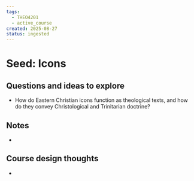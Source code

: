 ```yaml
---
tags:
  - THEO4201
  - active_course
created: 2025-08-27
status: ingested
---
```


# Seed: Icons
## Questions and ideas to explore
- How do Eastern Christian icons function as theological texts, and how do they convey Christological and Trinitarian doctrine?


## Notes
- 

## Course design thoughts
- 
